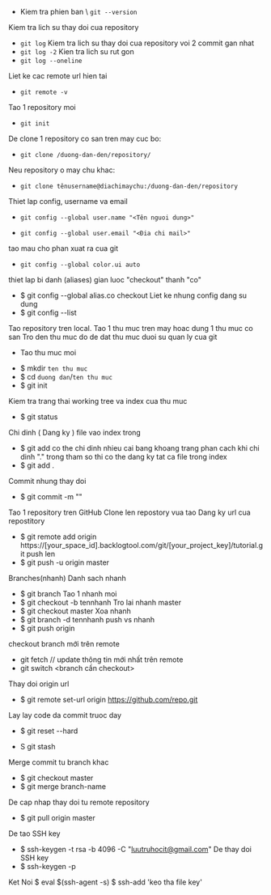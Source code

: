 ﻿- Kiem tra phien ban \ `git --version`

Kiem tra lich su thay doi cua repository
 - `git log`
Kiem tra lich su thay doi cua repository voi 2 commit gan nhat
 - `git log -2`
Kien tra lich su rut gon
 - `git log --oneline`

Liet ke cac remote url hien tai
 - `git remote -v`

Tao 1 repository moi
 - `git init`

De clone 1 repository co san tren may cuc bo:
 - `git clone /duong-dan-den/repository/`

Neu repository o may chu khac:
 - `git clone tênusername@diachimaychu:/duong-dan-den/repository`

Thiet lap config, username va email
 - `git config --global user.name "<Tên nguoi dung>"`

 - `git config --global user.email "<Ðia chi mail>"`

tao mau cho phan xuat ra cua git
 - `git config --global color.ui auto`

thiet lap bi danh (aliases) gian luoc "checkout" thanh "co"
 - $ git config --global alias.co checkout
Liet ke nhung config dang su dung
 - $ git config --list

Tao repository tren local. Tao 1 thu muc tren may hoac dung 1 thu muc co san
Tro den thu muc do de dat thu muc duoi su quan ly cua git
 * Tao thu muc moi
 - $ mkdir `ten thu muc`
 - $ cd `duong dan`/`ten thu muc`
 - $ git init

Kiem tra trang thai working tree va index cua thu muc
 - $ git status

Chi dinh ( Dang ky ) file vao index trong <file>
 - $ git add <file>
co the chi dinh nhieu cai bang khoang trang phan cach
khi chi dinh "." trong tham so thi co the dang ky tat ca file trong index
 - $ git add .

Commit nhung thay doi
 - $ git commit -m "<ghi chu commit>"

Tao 1 repository tren GitHub
Clone len repostory vua tao
Dang ky url cua repostitory
 - $ git remote add origin https://[your_space_id].backlogtool.com/git/[your_project_key]/tutorial.git
push len 
 - $ git push -u origin master

Branches(nhanh)
Danh sach nhanh
 - $ git branch
Tao 1 nhanh moi
 - $ git checkout -b tennhanh
Tro lai nhanh master
 - $ git checkout master
Xoa nhanh
 - $ git branch -d tennhanh
push vs nhanh
 - $ git push origin <nhanh>
 
checkout branch mới trên remote
 - git fetch // update thông tin mới nhất trên remote
 - git switch <branch cần checkout>

Thay doi origin url
 - $ git remote set-url origin <https://github.com/repo.git>
 
Lay lay code da commit truoc day
- $ git reset --hard <ma commit ssh vd:0ad5a7a6>

- S git stash

Merge commit tu branch khac
 - $ git checkout master
 - $ git merge branch-name

De cap nhap thay doi tu remote repository
 - $ git pull origin master 

De tao SSH key
 - $ ssh-keygen -t rsa -b 4096 -C "luutruhocit@gmail.com"
De thay doi SSH key
 - $  ssh-keygen -p

Ket Noi
$ eval $(ssh-agent -s)
$ ssh-add 'keo tha file key'
